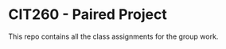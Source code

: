 CIT260 - Paired Project
============

This repo contains all the class assignments for the group work.
